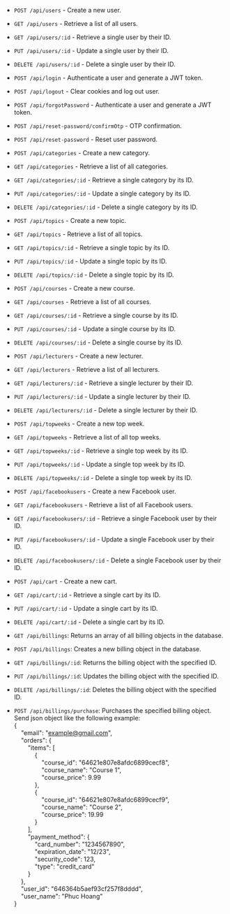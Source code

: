 - `POST /api/users` - Create a new user.

- `GET /api/users` - Retrieve a list of all users.

- `GET /api/users/:id` - Retrieve a single user by their ID.

- `PUT /api/users/:id` - Update a single user by their ID.

- `DELETE /api/users/:id` - Delete a single user by their ID.

- `POST /api/login` - Authenticate a user and generate a JWT token.

- `POST /api/logout` - Clear cookies and log out user.

- `POST /api/forgotPassword` - Authenticate a user and generate a JWT token.

- `POST /api/reset-password/confirmOtp` - OTP confirmation.

- `POST /api/reset-password` - Reset user password.

- `POST /api/categories` - Create a new category.

- `GET /api/categories` - Retrieve a list of all categories.

- `GET /api/categories/:id` - Retrieve a single category by its ID.

- `PUT /api/categories/:id` - Update a single category by its ID.

- `DELETE /api/categories/:id` - Delete a single category by its ID.

- `POST /api/topics` - Create a new topic.

- `GET /api/topics` - Retrieve a list of all topics.

- `GET /api/topics/:id` - Retrieve a single topic by its ID.

- `PUT /api/topics/:id` - Update a single topic by its ID.

- `DELETE /api/topics/:id` - Delete a single topic by its ID.

- `POST /api/courses` - Create a new course.

- `GET /api/courses` - Retrieve a list of all courses.

- `GET /api/courses/:id` - Retrieve a single course by its ID.

- `PUT /api/courses/:id` - Update a single course by its ID.

- `DELETE /api/courses/:id` - Delete a single course by its ID.

- `POST /api/lecturers` - Create a new lecturer.

- `GET /api/lecturers` - Retrieve a list of all lecturers.

- `GET /api/lecturers/:id` - Retrieve a single lecturer by their ID.

- `PUT /api/lecturers/:id` - Update a single lecturer by their ID.

- `DELETE /api/lecturers/:id` - Delete a single lecturer by their ID.

- `POST /api/topweeks` - Create a new top week.

- `GET /api/topweeks` - Retrieve a list of all top weeks.

- `GET /api/topweeks/:id` - Retrieve a single top week by its ID.

- `PUT /api/topweeks/:id` - Update a single top week by its ID.

- `DELETE /api/topweeks/:id` - Delete a single top week by its ID.

- `POST /api/facebookusers` - Create a new Facebook user.

- `GET /api/facebookusers` - Retrieve a list of all Facebook users.

- `GET /api/facebookusers/:id` - Retrieve a single Facebook user by their ID.

- `PUT /api/facebookusers/:id` - Update a single Facebook user by their ID.

- `DELETE /api/facebookusers/:id` - Delete a single Facebook user by their ID.

- `POST /api/cart` - Create a new cart.

- `GET /api/cart/:id` - Retrieve a single cart by its ID.

- `PUT /api/cart/:id` - Update a single cart by its ID.

- `DELETE /api/cart/:id` - Delete a single cart by its ID.

- `GET /api/billings`: Returns an array of all billing objects in the database.

- `POST /api/billings`: Creates a new billing object in the database.

- `GET /api/billings/:id`: Returns the billing object with the specified ID.

- `PUT /api/billings/:id`: Updates the billing object with the specified ID.

- `DELETE /api/billings/:id`: Deletes the billing object with the specified ID.

- `POST /api/billings/purchase`: Purchases the specified billing object. Send json object like the following example: \
  {\
      "email": "example@gmail.com",\
      "orders": {\
          "items": [\
              {\
                  "course_id": "64621e807e8afdc6899cecf8",\
                  "course_name": "Course 1",\
                  "course_price": 9.99\
              },\
              {\
                  "course_id": "64621e807e8afdc6899cecf9",\
                  "course_name": "Course 2",\
                  "course_price": 19.99\
              }\
          ],\
          "payment_method": {\
              "card_number": "1234567890",\
              "expiration_date": "12/23",\
              "security_code": 123,\
              "type": "credit_card"\
          }\
      },\
      "user_id": "646364b5aef93cf257f8dddd",\
      "user_name": "Phuc Hoang"\
  }
